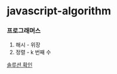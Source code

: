 ﻿# javascript-algorithm

### 프로그래머스

1. 해시 - 위장
2. 정렬 - k 번째 수

[솔루션 확인](https://github.com/iluvdadong/javascript-algorithm/tree/main/solution_dahae)

